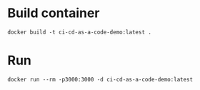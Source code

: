 # Build container

```
docker build -t ci-cd-as-a-code-demo:latest .
```

# Run

```
docker run --rm -p3000:3000 -d ci-cd-as-a-code-demo:latest
```
